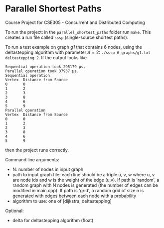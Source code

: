 # Parallel Shortest Paths
 Course Project for CSE305 - Concurrent and Distributed Computing
 
 To run the project: in the `parallel_shortest_paths` folder run `make`. This creates a run file called `sssp` (single-source shortest paths).
 
 To run a test example on graph *g1* that contains 6 nodes, using the deltastepping algorithm with parameter $\Delta=2$: `./sssp 6 graphs/g1.txt deltastepping 2`. If the output looks like 
```
Sequential operation took 295179 µs.
Parallel operation took 37937 µs.
Sequential operation
Vertex  Distance from Source
0       0
1       2
2       3
3       8
4       6
5       9
Parallel operation
Vertex  Distance from Source
0       0
1       2
2       3
3       8
4       6
5       9
```
then the project runs correctly.
 
Command line arguments:
- N: number of nodes in input graph
- path to input graph file: each line should be a triple u, v, w where u, v are node ids and w is the weight of the edge (u,v). If path is 'random', a random graph with N nodes is generated (the number of edges can be modified in main.cpp). If path is 'grid', a random grid of size n is generated with edges between each node with a probability
- algorithm to use: one of [dijkstra, deltastepping]

Optional:
- delta for deltastepping algorithm (float)
